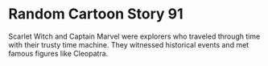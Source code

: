 # Random Cartoon Story 91

Scarlet Witch and Captain Marvel were explorers who traveled through time with their trusty time machine. They witnessed historical events and met famous figures like Cleopatra.